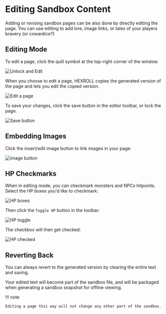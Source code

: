 # Editing Sandbox Content

Adding or revising sandbox pages can be also done by directly editing the page.
You can use editing to add lore, image links, or tales of your players bravery (or cowardice?)

## Editing Mode

To edit a page, click the quill symbol at the top-right corner of the window.

![Unlock and Edit](/images/quill.jpg)

When you choose to edit a page, HEXROLL copies the generated version of the page and lets you edit the copied version.

![Edit a page](/images/page_editor.jpg)

To save your changes, click the save button in the editor toolbar, or lock the page.

![Save button](/images/editor_save.jpg)

## Embedding Images

Click the insert/edit image button to link images in your page:

![image button](/images/edit_image.jpg)

## HP Checkmarks

When in editing mode, you can checkmark monsters and NPCs hitpoints. Select the HP boxes you'd like to checkmark:

![HP boxes](/images/hp_toggle_1.jpg)

Then click the `Toggle HP` button in the toolbar:

![HP toggle](/images/hp_toggle_button.jpg)

The checkbox will then get checked:

![HP checked](/images/hp_toggle_2.jpg)

## Reverting Back

You can always revert to the generated version by clearing the entire text and saving.

Your edited text will become part of the sandbox file, and will be packaged when generating a sandbox snapshot for offline viewing.

!!! note

    Editing a page this way will not change any other part of the sandbox.
